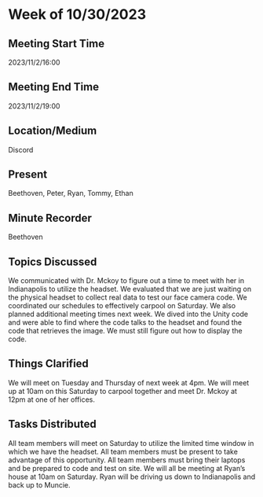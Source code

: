# Week of 10/30/2023
## Meeting Start Time
2023/11/2/16:00
## Meeting End Time
2023/11/2/19:00
## Location/Medium
Discord
## Present
Beethoven, Peter, Ryan, Tommy, Ethan
## Minute Recorder
Beethoven
## Topics Discussed
We communicated with Dr. Mckoy to figure out a time to meet with her in Indianapolis to utilize the headset. We evaluated that we are just waiting on the physical headset to collect real data to test our face camera code. We coordinated our schedules to effectively carpool on Saturday. We also planned additional meeting times next week. We dived into the Unity code and were able to find where the code talks to the headset and found the code that retrieves the image. We must still figure out how to display the code. 
## Things Clarified
We will meet on Tuesday and Thursday of next week at 4pm. We will meet up at 10am on this Saturday to carpool together and meet Dr. Mckoy at 12pm at one of her offices. 
## Tasks Distributed
All team members will meet on Saturday to utilize the limited time window in which we have the headset. All team members must be present to take advantage of this opportunity. All team members must bring their laptops and be prepared to code and test on site. We will all be meeting at Ryan’s house at 10am on Saturday. Ryan will be driving us down to Indianapolis and back up to Muncie. 
